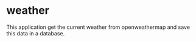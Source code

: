 # weather
This application get the current weather from openweathermap and save this data in a database.
